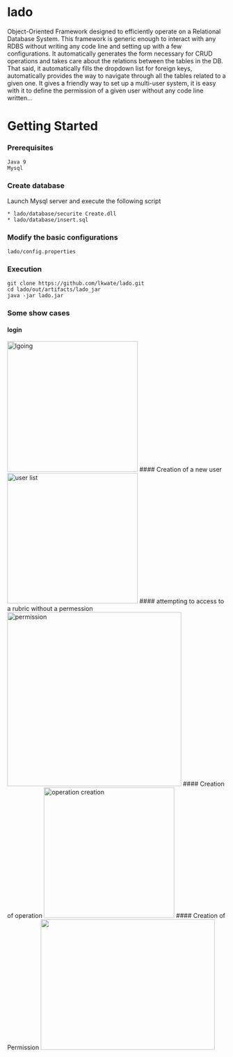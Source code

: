 # lado
Object-Oriented Framework designed to efficiently operate on a Relational Database System. This framework is generic enough to interact with any RDBS without writing any code line and setting up with a few configurations. It automatically generates the form necessary for CRUD operations and takes care about the relations between the tables in the DB. That said, it automatically fills the dropdown list for foreign keys, automatically provides the way to navigate through all the tables related to a given one. It gives a friendly way to set up a multi-user system, it is easy with it to define the permission of a given user without any code line written...

# Getting Started
### Prerequisites
```
Java 9
Mysql 
```
### Create database
Launch Mysql server and execute the following script
```
* lado/database/securite Create.dll
* lado/database/insert.sql
```

### Modify the basic configurations
```
lado/config.properties
```
### Execution
```
git clone https://github.com/lkwate/lado.git
cd lado/out/artifacts/lado_jar
java -jar lado.jar
```

### Some show cases
#### login
<img src="https://github.com/lkwate/lado/blob/master/images/login-image.png" alt="lgoing" width="300" height="300"/>
#### Creation of a new user
<img src="https://github.com/lkwate/lado/blob/master/images/user-list.png" alt="user list" width="300" height="300" />
#### attempting to access to a rubric without a permession
<img src="https://github.com/lkwate/lado/blob/master/images/access-denied.png" alt="permission" width="400" height="400" />
#### Creation of operation
<img src="https://github.com/lkwate/lado/blob/master/images/operation-creation.png" alt="operation creation" width="300" height="300" />
#### Creation of Permission
<img src="https://github.com/lkwate/lado/blob/master/images/permission-creation.png" alt"permission createion" width="400" height="300" />

